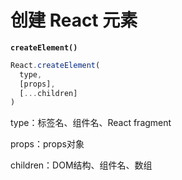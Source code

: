# 创建 React 元素

**`createElement()`**

```jsx
React.createElement(
  type,
  [props],
  [...children]
)
```

type：标签名、组件名、React fragment

props：props对象

children：DOM结构、组件名、数组